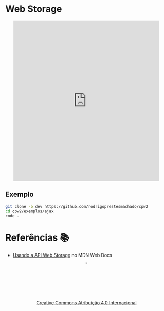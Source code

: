 # Web Storage

<center>
<iframe src="https://cpw2.rpmhub.dev/ajax/slides/index.html#/" title="Web Storage" width="90%" height="500" style="border:none;"></iframe>
</center>

## Exemplo

```sh
git clone -b dev https://github.com/rodrigoprestesmachado/cpw2
cd cpw2/exemplos/ajax
code .
```

# Referências 📚

* [Usando a API Web Storage](https://developer.mozilla.org/pt-BR/docs/Web/API/Web_Storage_API/Using_the_Web_Storage_API) no MDN Web Docs

<center>
<a href="https://github.com/rodrigoprestesmachado" target="blanck"><img src="../imgs/logo.png" alt="Rodrigo Prestes Machado" width="3%" height="3%" border=0 style="border:0; text-decoration:none; outline:none"></a><br/>
<a rel="license" href="http://creativecommons.org/licenses/by/4.0/">Creative Commons Atribuição 4.0 Internacional</a>
